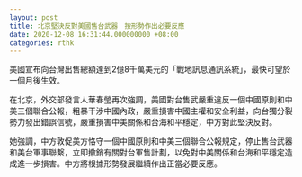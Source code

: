 ```yaml
---
layout: post
title: 北京堅決反對美國售台武器　按形勢作出必要反應
date: 2020-12-08 16:31:44.000000000 +08:00
categories: rthk
---
```


美國宣布向台灣出售總額達到2億8千萬美元的「戰地訊息通訊系統」，最快可望於一個月後生效。

在北京，外交部發言人華春瑩再次強調，美國對台售武嚴重違反一個中國原則和中美三個聯合公報，粗暴干涉中國內政，嚴重損害中國主權和安全利益，向台獨分裂勢力發出錯誤信號，嚴重損害中美關係和台海和平穩定，中方對此堅決反對。

她強調，中方敦促美方恪守一個中國原則和中美三個聯合公報規定，停止售台武器和美台軍事聯繫，立即撤銷有關對台軍售計劃，以免對中美關係和台海和平穩定造成進一步損害。中方將根據形勢發展繼續作出正當必要反應。
